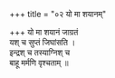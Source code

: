 +++
title = "०२ यो मा शयानम्"

+++
यो मा शयानं जाग्रतं  
यश् च सुप्तं जिघांसति ।  
इन्द्रश् च तस्याग्निश् च  
बाहू मर्मणि वृश्चताम् ॥